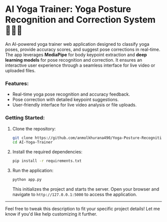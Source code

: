 # AI Yoga Trainer: Yoga Posture Recognition and Correction System 🧘‍♂️🤖  
An AI-powered yoga trainer web application designed to classify yoga poses, provide accuracy scores, and suggest pose corrections in real-time. The app leverages **MediaPipe** for body keypoint extraction and **deep learning models** for pose recognition and correction. It ensures an interactive user experience through a seamless interface for live video or uploaded files.

### Features:  
- Real-time yoga pose recognition and accuracy feedback.  
- Pose correction with detailed keypoint suggestions.  
- User-friendly interface for live video analysis or file uploads.  

### Getting Started:  
1. Clone the repository:  
   ```bash  
   git clone https://github.com/anmolkhurana490/Yoga-Posture-Recognition-and-Correction-System.git  
   cd AI-Yoga-Trainer  
   ```  

2. Install the required dependencies:  
   ```bash  
   pip install -r requirements.txt  
   ```  

3. Run the application:  
   ```bash  
   python app.py  
   ```  
   This initializes the project and starts the server. Open your browser and navigate to `http://127.0.0.1:5000` to access the application.

--- 

Feel free to tweak this description to fit your specific project details! Let me know if you'd like help customizing it further.
